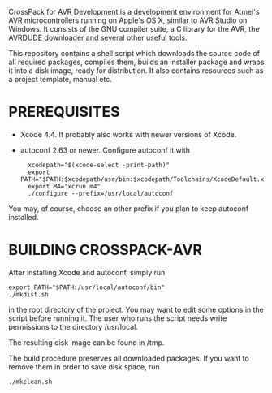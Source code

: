 CrossPack for AVR Development is a development environment for Atmel's AVR
microcontrollers running on Apple's OS X, similar to AVR Studio on Windows.
It consists of the GNU compiler suite, a C library for the AVR, the AVRDUDE
downloader and several other useful tools.

This repository contains a shell script which downloads the source code of
all required packages, compiles them, builds an installer package and wraps
it into a disk image, ready for distribution. It also contains resources such
as a project template, manual etc.


PREREQUISITES
=============

* Xcode 4.4. It probably also works with newer versions of Xcode.
* autoconf 2.63 or newer. Configure autoconf it with

        xcodepath="$(xcode-select -print-path)"
        export PATH="$PATH:$xcodepath/usr/bin:$xcodepath/Toolchains/XcodeDefault.xctoolchain/usr/bin"
        export M4="xcrun m4"
        ./configure --prefix=/usr/local/autoconf

You may, of course, choose an other prefix if you plan to keep autoconf
installed.


BUILDING CROSSPACK-AVR
======================

After installing Xcode and autoconf, simply run

    export PATH="$PATH:/usr/local/autoconf/bin"
    ./mkdist.sh

in the root directory of the project. You may want to edit some options in
the script before running it. The user who runs the script needs write
permissions to the directory /usr/local.

The resulting disk image can be found in /tmp.

The build procedure preserves all downloaded packages. If you want to remove
them in order to save disk space, run

    ./mkclean.sh

